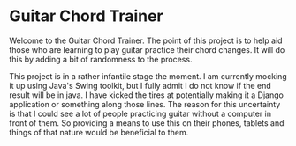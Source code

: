 # Guitar Chord Trainer

Welcome to the Guitar Chord Trainer. The point of this project is to help aid those who are learning to play guitar practice their chord changes. It will do this by adding a bit of randomness to the process.

This project is in a rather infantile stage the moment. I am currently mocking it up using Java's Swing toolkit, but I fully admit I do not know if the end result will be in java. I have kicked the tires at potentially making it a Django application or something along those lines. The reason for this uncertainty is that I could see a lot of people practicing guitar without a computer in front of them. So providing a means to use this on their phones, tablets and things of that nature would be beneficial to them.